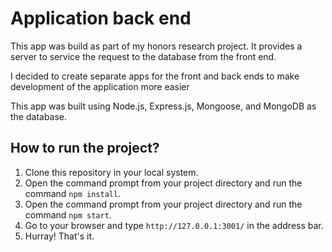 # Application back end

This app was build as part of my honors research project. It provides a server to service the request to the database from the front end.

I decided to create separate apps for the front and back ends to make development of the application more easier

This app was built using Node.js, Express.js, Mongoose, and MongoDB as the database.

## How to run the project?

1. Clone this repository in your local system.
2. Open the command prompt from your project directory and run the command `npm install`.
3. Open the command prompt from your project directory and run the command `npm start`.
4. Go to your browser and type `http://127.0.0.1:3001/` in the address bar.
5. Hurray! That's it. 
